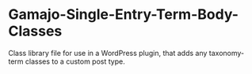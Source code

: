 Gamajo-Single-Entry-Term-Body-Classes
=====================================

Class library file for use in a WordPress plugin, that adds any taxonomy-term classes to a custom post type.
